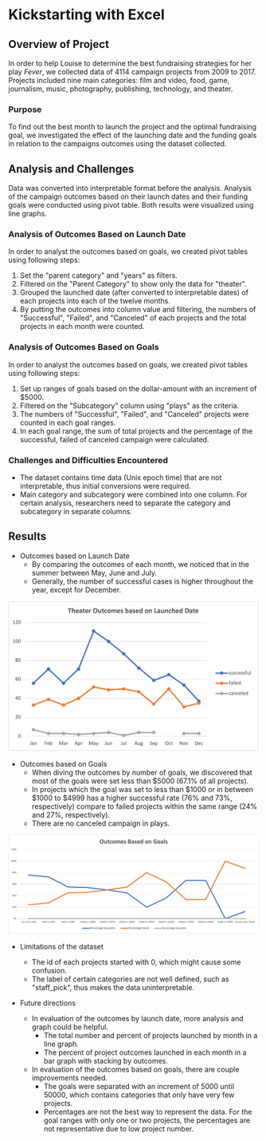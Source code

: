 # Kickstarting with Excel

## Overview of Project

In order to help Louise to determine the best fundraising strategies for her play *Fever*, we collected data of 4114 campaign projects from 2009 to 2017. Projects included nine main categories: film and video, food, game, journalism, music, photography, publishing, technology, and theater. 

### Purpose
To find out the best month to launch the project and the optimal fundraising goal, we investigated the effect of the launching date and the funding goals in relation to the campaigns outcomes using the dataset collected.

## Analysis and Challenges
Data was converted into interpretable format before the analysis. Analysis of the campaign outcomes based on their launch dates and their funding goals were conducted using pivot table. Both results were visualized using line graphs.

### Analysis of Outcomes Based on Launch Date
In order to analyst the outcomes based on goals, we created pivot tables using following steps: 
1. Set the "parent category" and "years" as filters.
2. Filtered on the "Parent Category" to show only the data for "theater".
3. Grouped the launched date (after converted to interpretable dates) of each projects into each of the twelve months.
4. By putting the outcomes into column value and filtering, the numbers of "Successful", "Failed", and "Canceled" of each projects and the total projects in each month were counted.

### Analysis of Outcomes Based on Goals
In order to analyst the outcomes based on goals, we created pivot tables using following steps: 
1. Set up ranges of goals based on the dollar-amount with an increment of $5000.
2. Filtered on the "Subcategory" column using "plays" as the criteria.
3. The numbers of "Successful", "Failed", and "Canceled" projects were counted in each goal ranges.
4. In each goal range, the sum of total projects and the percentage of the successful, failed of canceled campaign were calculated.

### Challenges and Difficulties Encountered
- The dataset contains time data (Unix epoch time) that are not interpretable, thus initial conversions were required. 
- Main category and subcategory were combined into one column. For certain analysis, researchers need to separate the category and subcategory in separate columns.

## Results
- Outcomes based on Launch Date
  - By comparing the outcomes of each month, we noticed that in the summer between May, June and July. 
  - Generally, the number of successful cases is higher throughout the year, except for December.

![Outcomes based on Launch Dates](https://github.com/swang202/Kickstarter-Analysis/blob/main/Resources/Theater_Outcomes_vs_Launch.png?raw=true)

- Outcomes based on Goals
  - When diving the outcomes by number of goals, we discovered that most of the goals were set less than $5000 (67.1% of all projects).
  - In projects which the goal was set to less than $1000 or in between $1000 to $4999 has a higher successful rate (76% and 73%, respectively) compare to failed projects within the same range (24% and 27%, respectively).
  - There are no canceled campaign in plays.

![Outcomes based on Goals](https://github.com/swang202/Kickstarter-Analysis/blob/main/Resources/Outcomes_vs_Goals.png?raw=true)

- Limitations of the dataset
  - The id of each projects started with 0, which might cause some confusion.
  - The label of certain categories are not well defined, such as "staff_pick", thus makes the data uninterpretable.

- Future directions
  - In evaluation of the outcomes by launch date, more analysis and graph could be helpful.
    - The total number and percent of projects launched by month in a line graph.
    - The percent of project outcomes launched in each month in a bar graph with stacking by outcomes.
  - In evaluation of the outcomes based on goals, there are couple improvements needed.
    - The goals were separated with an increment of 5000 until 50000, which contains categories that only have very few projects.  
    - Percentages are not the best way to represent the data. For the goal ranges with only one or two projects, the percentages are not representative due to low project number.

